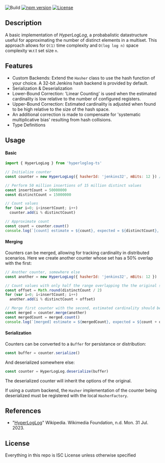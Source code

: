 ![Build](https://github.com/wsiegenthaler/hyperloglog-ts/actions/workflows/build.yml/badge.svg)
[![npm version](https://badge.fury.io/js/hyperloglog-ts.svg)](https://www.npmjs.com/package/hyperloglog-ts)
[![License](https://img.shields.io/badge/License-ISC-blue.svg)](https://opensource.org/licenses/ISC)

## Description

A basic implementation of *HyperLogLog*, a probabalistic datastructure useful for approximating the number of distinct elements in a multiset. This approach allows for `O(1)` time complexity and `O(log log n)` space complexity w.r.t set size `n`.

## Features

* Custom Backends: Extend the `Hasher` class to use the hash function of your choice. A 32-bit Jenkins hash backend is provided by default.
* Serialization & Deserialization
* Lower-Bound Correction: 'Linear Counting' is used when the estimated cardinality is low relative to the number of configured registers.
* Upper-Bound Correction: Estimated cardinality is adjusted when found to be high relative to the size of the hash space.
* An additional correction is made to compensate for 'systematic multiplicative bias' resulting from hash collisions.
* Type Definitions

## Usage

#### Basic

```js
import { HyperLogLog } from 'hyperloglog-ts'

// Initialize counter
const counter = new HyperLogLog({ hasherId: 'jenkins32', mBits: 12 }) // 12-bit register index = 4096 registers

// Perform 50 million insertions of 15 million distinct values
const insertCount = 50000000
const distinctCount = 15000000

// Count values
for (var i=0; i<insertCount; i++)
  counter.add(i % distinctCount)

// Approximate count
const count = counter.count()
console.log(`[count] estimate = ${count}, expected = ${distinctCount}, error = ${count - distinctCount}`)
```

#### Merging

Counters can be merged, allowing for tracking cardinality in distributed scenarios. Here we create another counter
whose set has a 50% overlap with the first:

```js
// Another counter, somewhere else
const another = new HyperLogLog({ hasherId: 'jenkins32', mBits: 12 })

// Count values with only half the range overlapping the the original set
const offset = Math.round(distinctCount / 2)
for (var i=0; i<insertCount; i++)
  another.add(i % distinctCount + offset)

// Merge first counter with the second, estimated cardinality should be 1.5x the original
const merged = counter.merge(another)
const mergedCount = merged.count()
console.log(`[merged] estimate = ${mergedCount}, expected = ${count + offset}, error = ${mergedCount - count - offset}`)
```

#### Serialization

Counters can be converted to a `Buffer` for persistance or distribution:

```js
const buffer = counter.serialize()
```

And deserialized somewhere else:

```js
const counter = HyperLogLog.deserialize(buffer)
```

The deserialized counter will inherit the options of the original.

If using a custom backend, the `Hasher` implementation of the counter being deserialized must be registered with the local `HasherFactory`.

## References

* "[HyperLogLog](http://en.wikipedia.org/wiki/HyperLogLog)" Wikipedia. Wikimedia Foundation, n.d. Mon. 31 Jul. 2023.

## License

Everything in this repo is ISC License unless otherwise specified